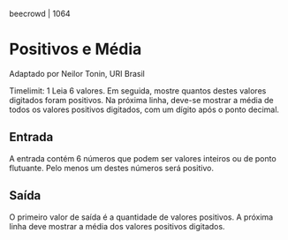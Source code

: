 beecrowd | 1064
# Positivos e Média
Adaptado por Neilor Tonin, URI  Brasil

Timelimit: 1
Leia 6 valores. Em seguida, mostre quantos destes valores digitados foram positivos. Na próxima linha, deve-se mostrar a média de todos os valores positivos digitados, com um dígito após o ponto decimal.

## Entrada
A entrada contém 6 números que podem ser valores inteiros ou de ponto flutuante. Pelo menos um destes números será positivo.

## Saída
O primeiro valor de saída é a quantidade de valores positivos. A próxima linha deve mostrar a média dos valores positivos digitados.